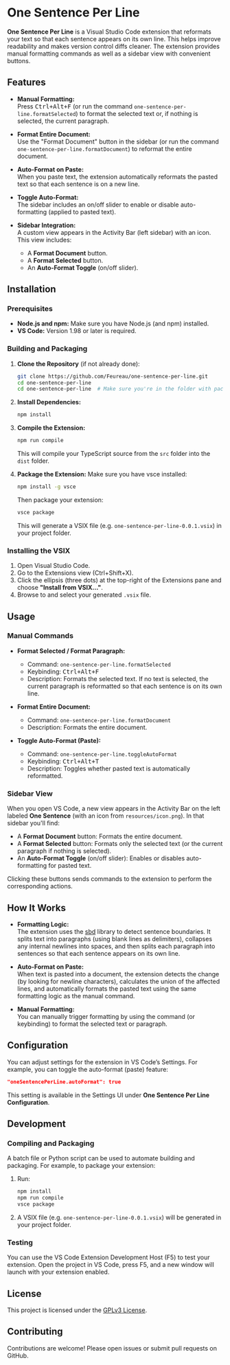 # One Sentence Per Line

**One Sentence Per Line** is a Visual Studio Code extension that reformats your text so that each sentence appears on its own line. This helps improve readability and makes version control diffs cleaner. The extension provides manual formatting commands as well as a sidebar view with convenient buttons.

## Features

- **Manual Formatting:**  
  Press <kbd>Ctrl+Alt+F</kbd> (or run the command `one-sentence-per-line.formatSelected`) to format the selected text or, if nothing is selected, the current paragraph.
  
- **Format Entire Document:**  
  Use the "Format Document" button in the sidebar (or run the command `one-sentence-per-line.formatDocument`) to reformat the entire document.

- **Auto-Format on Paste:**  
  When you paste text, the extension automatically reformats the pasted text so that each sentence is on a new line.

- **Toggle Auto-Format:**  
  The sidebar includes an on/off slider to enable or disable auto-formatting (applied to pasted text).

- **Sidebar Integration:**  
  A custom view appears in the Activity Bar (left sidebar) with an icon. This view includes:
  - A **Format Document** button.
  - A **Format Selected** button.
  - An **Auto-Format Toggle** (on/off slider).

## Installation

### Prerequisites

- **Node.js and npm:** Make sure you have Node.js (and npm) installed.
- **VS Code:** Version 1.98 or later is required.

### Building and Packaging

1. **Clone the Repository** (if not already done):
   ```bash
   git clone https://github.com/Feureau/one-sentence-per-line.git
   cd one-sentence-per-line
   cd one-sentence-per-line  # Make sure you're in the folder with package.json
   ```

2. **Install Dependencies:**
   ```bash
   npm install
   ```

3. **Compile the Extension:**
   ```bash
   npm run compile
   ```
   This will compile your TypeScript source from the `src` folder into the `dist` folder.

4. **Package the Extension:**
   Make sure you have vsce installed:
   ```bash
   npm install -g vsce
   ```
   Then package your extension:
   ```bash
   vsce package
   ```
   This will generate a VSIX file (e.g. `one-sentence-per-line-0.0.1.vsix`) in your project folder.

### Installing the VSIX

1. Open Visual Studio Code.
2. Go to the Extensions view (Ctrl+Shift+X).
3. Click the ellipsis (three dots) at the top-right of the Extensions pane and choose **"Install from VSIX..."**.
4. Browse to and select your generated `.vsix` file.

## Usage

### Manual Commands

- **Format Selected / Format Paragraph:**  
  - Command: `one-sentence-per-line.formatSelected`
  - Keybinding: <kbd>Ctrl+Alt+F</kbd>
  - Description: Formats the selected text. If no text is selected, the current paragraph is reformatted so that each sentence is on its own line.

- **Format Entire Document:**  
  - Command: `one-sentence-per-line.formatDocument`
  - Description: Formats the entire document.

- **Toggle Auto-Format (Paste):**  
  - Command: `one-sentence-per-line.toggleAutoFormat`
  - Keybinding: <kbd>Ctrl+Alt+T</kbd>
  - Description: Toggles whether pasted text is automatically reformatted.

### Sidebar View

When you open VS Code, a new view appears in the Activity Bar on the left labeled **One Sentence** (with an icon from `resources/icon.png`). In that sidebar you'll find:
- A **Format Document** button: Formats the entire document.
- A **Format Selected** button: Formats only the selected text (or the current paragraph if nothing is selected).
- An **Auto-Format Toggle** (on/off slider): Enables or disables auto-formatting for pasted text.

Clicking these buttons sends commands to the extension to perform the corresponding actions.

## How It Works

- **Formatting Logic:**  
  The extension uses the [sbd](https://www.npmjs.com/package/sbd) library to detect sentence boundaries. It splits text into paragraphs (using blank lines as delimiters), collapses any internal newlines into spaces, and then splits each paragraph into sentences so that each sentence appears on its own line.

- **Auto-Format on Paste:**  
  When text is pasted into a document, the extension detects the change (by looking for newline characters), calculates the union of the affected lines, and automatically formats the pasted text using the same formatting logic as the manual command.

- **Manual Formatting:**  
  You can manually trigger formatting by using the command (or keybinding) to format the selected text or paragraph.

## Configuration

You can adjust settings for the extension in VS Code’s Settings. For example, you can toggle the auto-format (paste) feature:
```json
"oneSentencePerLine.autoFormat": true
```
This setting is available in the Settings UI under **One Sentence Per Line Configuration**.

## Development

### Compiling and Packaging

A batch file or Python script can be used to automate building and packaging. For example, to package your extension:

1. Run:
   ```bash
   npm install
   npm run compile
   vsce package
   ```
2. A VSIX file (e.g. `one-sentence-per-line-0.0.1.vsix`) will be generated in your project folder.

### Testing

You can use the VS Code Extension Development Host (F5) to test your extension. Open the project in VS Code, press F5, and a new window will launch with your extension enabled.

## License

This project is licensed under the [GPLv3 License](LICENSE).

## Contributing

Contributions are welcome! Please open issues or submit pull requests on GitHub.

